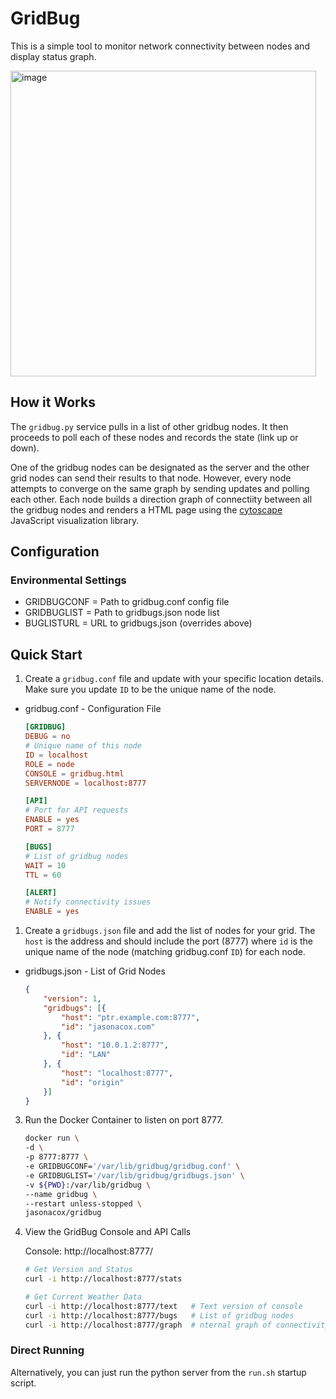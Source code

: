 # GridBug
This is a simple tool to monitor network connectivity between nodes and display status graph.

<img width="489" alt="image" src="https://user-images.githubusercontent.com/836718/193515045-d705c6d2-6918-449d-bb98-4e1ee0e98a0d.png">

## How it Works
The `gridbug.py` service pulls in a list of other gridbug nodes. It then proceeds to poll each of these nodes and records the state (link up or down).  

One of the gridbug nodes can be designated as the server and the other grid nodes can send their results to that node. However, every node attempts to converge on the same graph by sending updates and polling each other. Each node builds a direction graph of connectiity between all the gridbug nodes and renders a HTML page using the [cytoscape](https://cytoscape.org/) JavaScript visualization library.

## Configuration

### Environmental Settings

* GRIDBUGCONF = Path to gridbug.conf config file
* GRIDBUGLIST = Path to gridbugs.json node list
* BUGLISTURL = URL to gridbugs.json (overrides above)

## Quick Start

1. Create a `gridbug.conf` file and update with your specific location details. Make sure you update `ID` to be the unique name of the node.

* gridbug.conf - Configuration File
    ```conf
    [GRIDBUG]
    DEBUG = no
    # Unique name of this node
    ID = localhost
    ROLE = node
    CONSOLE = gridbug.html
    SERVERNODE = localhost:8777

    [API]
    # Port for API requests
    ENABLE = yes
    PORT = 8777

    [BUGS]
    # List of gridbug nodes
    WAIT = 10
    TTL = 60

    [ALERT]
    # Notify connectivity issues
    ENABLE = yes
    ```                             

1. Create a `gridbugs.json` file and add the list of nodes for your grid. The `host` is the address and should include the port (8777) where `id` is the unique name of the node (matching gridbug.conf `ID`) for each node.

* gridbugs.json - List of Grid Nodes
    ```json
    {
        "version": 1,
        "gridbugs": [{
            "host": "ptr.example.com:8777",
            "id": "jasonacox.com"
        }, {
            "host": "10.0.1.2:8777",
            "id": "LAN"
        }, {
            "host": "localhost:8777",
            "id": "origin"
        }]
    }
    ```

3. Run the Docker Container to listen on port 8777.

    ```bash
    docker run \
    -d \
    -p 8777:8777 \
    -e GRIDBUGCONF='/var/lib/gridbug/gridbug.conf' \
    -e GRIDBUGLIST='/var/lib/gridbug/gridbugs.json' \
    -v ${PWD}:/var/lib/gridbug \
    --name gridbug \
    --restart unless-stopped \
    jasonacox/gridbug
    ```

3. View the GridBug Console and API Calls

    Console: http://localhost:8777/

    ```bash
    # Get Version and Status
    curl -i http://localhost:8777/stats

    # Get Current Weather Data
    curl -i http://localhost:8777/text   # Text version of console
    curl -i http://localhost:8777/bugs   # List of gridbug nodes
    curl -i http://localhost:8777/graph  # nternal graph of connectivity (JSON)
    ```


### Direct Running

Alternatively, you can just run the python server from the `run.sh` startup script.

